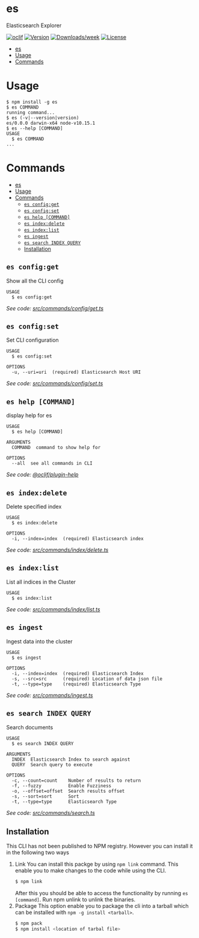 # es

Elasticsearch Explorer

[![oclif](https://img.shields.io/badge/cli-oclif-brightgreen.svg)](https://oclif.io)
[![Version](https://img.shields.io/npm/v/es.svg)](https://npmjs.org/package/es)
[![Downloads/week](https://img.shields.io/npm/dw/es.svg)](https://npmjs.org/package/es)
[![License](https://img.shields.io/npm/l/es.svg)](https://github.com/nyambati/es/blob/master/package.json)

<!-- toc -->

- [es](#es)
- [Usage](#usage)
- [Commands](#commands)
  <!-- tocstop -->

# Usage

<!-- usage -->

```sh-session
$ npm install -g es
$ es COMMAND
running command...
$ es (-v|--version|version)
es/0.0.0 darwin-x64 node-v10.15.1
$ es --help [COMMAND]
USAGE
  $ es COMMAND
...
```

<!-- usagestop -->

# Commands

<!-- commands -->

- [es](#es)
- [Usage](#usage)
- [Commands](#commands)
  - [`es config:get`](#es-configget)
  - [`es config:set`](#es-configset)
  - [`es help [COMMAND]`](#es-help-command)
  - [`es index:delete`](#es-indexdelete)
  - [`es index:list`](#es-indexlist)
  - [`es ingest`](#es-ingest)
  - [`es search INDEX QUERY`](#es-search-index-query)
  - [Installation](#installation)

## `es config:get`

Show all the CLI config

```
USAGE
  $ es config:get
```

_See code: [src/commands/config/get.ts](https://github.com/nyambati/es/blob/v0.0.0/src/commands/config/get.ts)_

## `es config:set`

Set CLI configuration

```
USAGE
  $ es config:set

OPTIONS
  -u, --uri=uri  (required) Elasticsearch Host URI
```

_See code: [src/commands/config/set.ts](https://github.com/nyambati/es/blob/v0.0.0/src/commands/config/set.ts)_

## `es help [COMMAND]`

display help for es

```
USAGE
  $ es help [COMMAND]

ARGUMENTS
  COMMAND  command to show help for

OPTIONS
  --all  see all commands in CLI
```

_See code: [@oclif/plugin-help](https://github.com/oclif/plugin-help/blob/v2.1.4/src/commands/help.ts)_

## `es index:delete`

Delete specified index

```
USAGE
  $ es index:delete

OPTIONS
  -i, --index=index  (required) Elasticsearch index
```

_See code: [src/commands/index/delete.ts](https://github.com/nyambati/es/blob/v0.0.0/src/commands/index/delete.ts)_

## `es index:list`

List all indices in the Cluster

```
USAGE
  $ es index:list
```

_See code: [src/commands/index/list.ts](https://github.com/nyambati/es/blob/v0.0.0/src/commands/index/list.ts)_

## `es ingest`

Ingest data into the cluster

```
USAGE
  $ es ingest

OPTIONS
  -i, --index=index  (required) Elasticsearch Index
  -s, --src=src      (required) Location of data json file
  -t, --type=type    (required) Elasticsearch Type
```

_See code: [src/commands/ingest.ts](https://github.com/nyambati/es/blob/v0.0.0/src/commands/ingest.ts)_

## `es search INDEX QUERY`

Search documents

```
USAGE
  $ es search INDEX QUERY

ARGUMENTS
  INDEX  Elasticsearch Index to search against
  QUERY  Search query to execute

OPTIONS
  -c, --count=count    Number of results to return
  -f, --fuzzy          Enable Fuzziness
  -o, --offset=offset  Search results offset
  -s, --sort=sort      Sort
  -t, --type=type      Elasticsearch Type
```

_See code: [src/commands/search.ts](https://github.com/nyambati/es/blob/v0.0.0/src/commands/search.ts)_

<!-- commandsstop -->

## Installation

This CLI has not been published to NPM registry. However you can install it in the following two ways

1. Link
   You can install this packge by using `npm link` command. This enable you to make changes to the code while using the CLI.
   ```bash
   $ npm link
   ```
   After this you should be able to access the functionality by running `es [command]`. Run npm unlink to unlink the binaries.
2. Package
   This option enable you to package the cli into a tarball which can be installed with `npm -g install <tarball>`.
   ```bash
   $ npm pack
   $ npm install <location of tarbal file>
   ```

